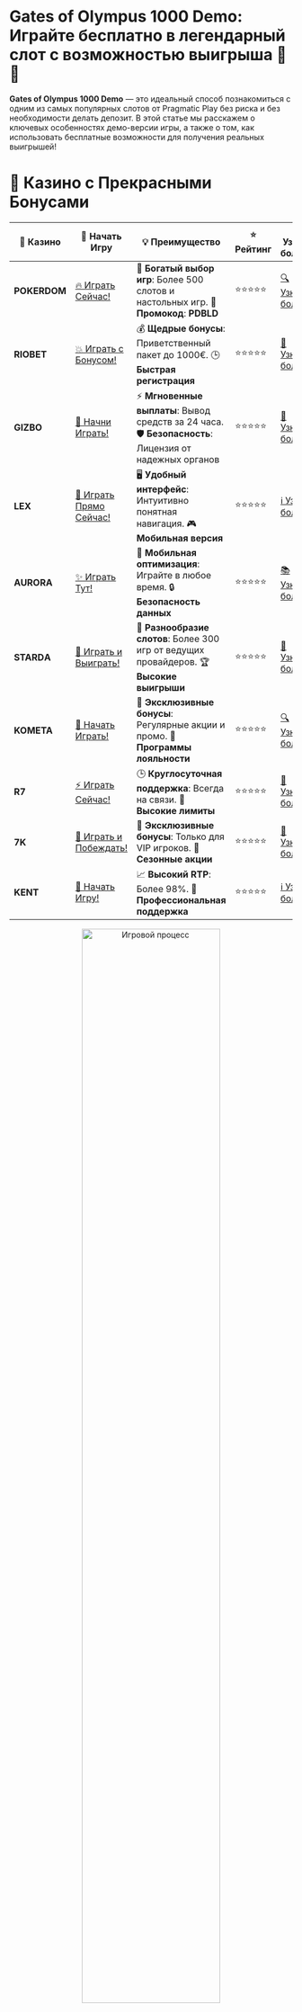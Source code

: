 # **Gates of Olympus 1000 Demo: Играйте бесплатно в легендарный слот с возможностью выигрыша 🎰💎**

**Gates of Olympus 1000 Demo** — это идеальный способ познакомиться с одним из самых популярных слотов от Pragmatic Play без риска и без необходимости делать депозит. В этой статье мы расскажем о ключевых особенностях демо-версии игры, а также о том, как использовать бесплатные возможности для получения реальных выигрышей!

# 🌟 Казино с Прекрасными Бонусами

| 🎲 **Казино** | 🔗 **Начать Игру** | 💡 **Преимущество** | ⭐ **Рейтинг** | 🔗 **Узнать больше** | 🆕 **Новая информация** |
|--------------|---------------------|---------------------|----------------|----------------------|-------------------------|
| **POKERDOM**  | [🔥 Играть Сейчас!](https://brandplay.link/4k77v2yx) | 🎉 **Богатый выбор игр**: Более 500 слотов и настольных игр. 🎁 **Промокод**: **PDBLD** | ⭐⭐⭐⭐⭐ | [🔍 Узнать больше](https://brandplay.link/4k77v2yx) | 🏆 **Победители турниров** получают эксклюзивные подарки! |
| **RIOBET**    | [💥 Играть с Бонусом!](https://brandplay.link/7xBLTPyj) | 💰 **Щедрые бонусы**: Приветственный пакет до 1000€. 🕒 **Быстрая регистрация** | ⭐⭐⭐⭐⭐ | [📖 Узнать больше](https://brandplay.link/7xBLTPyj) | 💬 **Поддержка 24/7** для комфортной игры в любое время! |
| **GIZBO**     | [🚀 Начни Играть!](https://brandplay.link/bprXw4YV) | ⚡ **Мгновенные выплаты**: Вывод средств за 24 часа. 🛡️ **Безопасность**: Лицензия от надежных органов | ⭐⭐⭐⭐⭐ | [📝 Узнать больше](https://brandplay.link/bprXw4YV) | 🔒 **SSL-шифрование** для максимальной безопасности данных игроков. |
| **LEX**       | [💎 Играть Прямо Сейчас!](https://brandplay.link/zW4hdDFV) | 🖥️ **Удобный интерфейс**: Интуитивно понятная навигация. 🎮 **Мобильная версия** | ⭐⭐⭐⭐⭐ | [ℹ️ Узнать больше](https://brandplay.link/zW4hdDFV) | 📱 **Поддержка всех мобильных устройств** для удобства игры в любом месте. |
| **AURORA**    | [✨ Играть Тут!](https://10trafic-stat2.com/click/668546556bcc6313411604bd/6766/13032/subaccount) | 📱 **Мобильная оптимизация**: Играйте в любое время. 🔒 **Безопасность данных** | ⭐⭐⭐⭐⭐ | [📚 Узнать больше](https://10trafic-stat2.com/click/668546556bcc6313411604bd/6766/13032/subaccount) | 🌍 **Международная лицензия** на деятельность в разных странах. |
| **STARDА**    | [🎉 Играть и Выиграть!](https://brandplay.link/fB7xwRFL) | 🎰 **Разнообразие слотов**: Более 300 игр от ведущих провайдеров. 🏆 **Высокие выигрыши** | ⭐⭐⭐⭐⭐ | [🔎 Узнать больше](https://brandplay.link/fB7xwRFL) | 🎉 **Ежемесячные турниры** с крупными призами! |
| **KOMETA**    | [🎁 Начать Играть!](https://brandplay.link/8ZymQJV8) | 🎁 **Эксклюзивные бонусы**: Регулярные акции и промо. 🔄 **Программы лояльности** | ⭐⭐⭐⭐⭐ | [🔍 Узнать больше](https://brandplay.link/8ZymQJV8) | 🌟 **Персонализированные предложения** для долгосрочных игроков. |
| **R7**        | [⚡ Играть Сейчас!](https://brandplay.link/bMd3Yjsw) | 🕒 **Круглосуточная поддержка**: Всегда на связи. 💸 **Высокие лимиты** | ⭐⭐⭐⭐⭐ | [📖 Узнать больше](https://brandplay.link/bMd3Yjsw) | 🎯 **Рейтинг игроков** для лучших участников. |
| **7K**        | [🎯 Играть и Побеждать!](https://brandplay.link/BvQyFShp) | 🌟 **Эксклюзивные бонусы**: Только для VIP игроков. 🎉 **Сезонные акции** | ⭐⭐⭐⭐⭐ | [📝 Узнать больше](https://brandplay.link/BvQyFShp) | 🥇 **Особые привилегии** для постоянных игроков. |
| **KENT**      | [🔑 Начать Игру!](https://brandplay.link/Fv2WP3js) | 📈 **Высокий RTP**: Более 98%. 💼 **Профессиональная поддержка** | ⭐⭐⭐⭐⭐ | [ℹ️ Узнать больше](https://brandplay.link/Fv2WP3js) | 💬 **Поддержка на нескольких языках** для удобства игроков. |

<div align="center"> <img src="https://i.pinimg.com/originals/1d/b3/25/1db325483acbe642c6d4e6fdd73a4988.gif" alt="Игровой процесс" width="70%"> </div>
---

# 🚀 Быстрые Выигрыши и Поддержка

| 🎲 **Казино** | 🔗 **Начать Игру** | 💡 **Преимущество** | ⭐ **Рейтинг** | 🔗 **Узнать больше** | 🆕 **Новая информация** |
|--------------|---------------------|---------------------|----------------|----------------------|-------------------------|
| **GAMA**      | [🎯 Играть Прямо Сейчас!](https://brandplay.link/j6NMKsDz) | 🔍 **Интуитивный интерфейс**: Легкость использования. 🏅 **Престижные турниры** | ⭐⭐⭐⭐☆ | [🔎 Узнать больше](https://brandplay.link/j6NMKsDz) | 🏆 **Турниры с большими призами** каждый месяц. |
| **ONION**     | [💥 Играть и Выигрывать!](https://brandplay.link/zBGRVpQ9) | 🤑 **Низкие ставки**: Идеально для начинающих. 🔄 **Быстрые выводы** | ⭐⭐⭐⭐☆ | [🔍 Узнать больше](https://brandplay.link/zBGRVpQ9) | 🎮 **Казино для новичков** с простыми правилами. |
| **ЧЕМПИОН**   | [🏅 Играть в Турнире!](https://temon-gter.cfd/go/lRq?p80412p304504pcc44t17455) | 🏅 **Лояльная программа**: Награды за активность. 🎁 **Ежемесячные бонусы** | ⭐⭐⭐⭐☆ | [📖 Узнать больше](https://temon-gter.cfd/go/lRq?p80412p304504pcc44t17455) | 🥇 **Турниры и лояльность** — каждый шаг вознаграждается. |
| **VAVADA**    | [🚀 Играть Без Ожидания!](https://vavadapartner.pro/?promo=ea5c9275-6854-4505-94fc-95ab18221945-linkb2) | 🚀 **Быстрая регистрация**: Начните играть мгновенно. 🔐 **Безопасные транзакции** | ⭐⭐⭐⭐☆ | [📝 Узнать больше](https://vavadapartner.pro/?promo=ea5c9275-6854-4505-94fc-95ab18221945-linkb2) | 🏆 **Программа для новых игроков** с бонусами за регистрацию. |
| **FRIENDS**   | [🎉 Играть и Развлекаться!](https://gofriends.mba/linkb2) | 🤝 **Социальные игры**: Играйте с друзьями. 🌐 **Мультиплатформенность** | ⭐⭐⭐⭐☆ | [ℹ️ Узнать больше](https://gofriends.mba/linkb2) | 🎮 **Играйте с друзьями** и зарабатывайте бонусы за совместные действия. |
| **1WIN**      | [⚡ Играть и Выигрывать!](https://brandplay.link/smXVpBbG) | 🏆 **Спортивные ставки**: Широкий выбор видов спорта. 💵 **Высокие коэффициенты** | ⭐⭐⭐⭐☆ | [📚 Узнать больше](https://brandplay.link/smXVpBbG) | ⚽ **Бонусы на спортивные ставки** для активных игроков. |
| **DRIP**      | [💥 Играть Сразу!](https://drp-ircp01.com/c07e6a3db) | 🌐 **Инновационные игры**: Новейшие игровые технологии. 🛡️ **Высокая безопасность** | ⭐⭐⭐⭐☆ | [🔎 Узнать больше](https://drp-ircp01.com/c07e6a3db) | 🔧 **Инновационные функции** для удобства игры. |
| **JOYCASINO** | [🎰 Играть И Побеждать!](https://rpc30.call2me.pro/?/ru/registration?apkpop=0&partner=p24970p3291217pc98f) | 🎁 **Приятные бонусы**: Ежедневные акции и подарки. 🕹️ **Разнообразие игр** | ⭐⭐⭐⭐☆ | [🔍 Узнать больше](https://rpc30.call2me.pro/?/ru/registration?apkpop=0&partner=p24970p3291217pc98f) | 🎉 **Щедрые фриспины** для новых игроков. |
| **PLAYFORTUNA** | [🔥 Играть С Бонусом!](https://fortunapromo.net/alt/playfortuna/registration?0dc4a9362a71feb7e3f165fb8e766f70) | 🎉 **Регулярные акции**: Бонусы, фриспины и многое другое. 🏅 **Турниры** | ⭐⭐⭐⭐☆ | [📚 Узнать больше](https://fortunapromo.net/alt/playfortuna/registration?0dc4a9362a71feb7e3f165fb8e766f70) | 🎯 **Выгодные предложения** на популярные игры. |
| **SYKAA**     | [💸 Играть Сейчас!](https://s-two-way.com/?source=linkb2&pid=30697) | 💸 **Доступные ставки**: Идеально для новичков. 🎁 **Щедрые бонусы** | ⭐⭐⭐⭐☆ | [🔍 Узнать больше](https://s-two-way.com/?source=linkb2&pid=30697) | 💥 **Акции с большими бонусами** для новичков и опытных игроков. |

<div align="center"> <img src="https://schaeffers-cdn.s3.amazonaws.com/images/default-source/schaeffers-cdn-images/default-images/sectors/bigstock-casino-gambling-concept-with-f-369012793.jpg?sfvrsn=493ad806_4" alt="Игровой процесс" width="70%"> </div>
---

# 💸 Казино с Привлекательными Программами Лояльности

| 🎲 **Казино** | 🔗 **Начать Игру** | 💡 **Преимущество** | ⭐ **Рейтинг** | 🔗 **Узнать больше** | 🆕 **Новая информация** |
|--------------|---------------------|---------------------|----------------|----------------------|-------------------------|
| **KOMETA**    | [🎯 Начни Играть!](https://brandplay.link/8ZymQJV8) | 🎁 **Эксклюзивные бонусы**: Регулярные акции и промо. 🔄 **Программы лояльности** | ⭐⭐⭐⭐⭐ | [🔍 Узнать больше](https://brandplay.link/8ZymQJV8) | 🌟 **Персонализированные предложения** для долгосрочных игроков. |
| **1Xslots**   | [🏅 Играть Прямо Сейчас!](https://brandplay.link/hSB1khtr) | 🎉 **Множество акций**: Еженедельные бонусы и турниры. 🛡️ **Безопасность** | ⭐⭐⭐⭐⭐ | [📚 Узнать больше](https://brandplay.link/hSB1khtr) | 🏅 **Награды за активность**: участники программы лояльности получают специальные привилегии. |
| **R7**        | [🚀 Играть Сейчас!](https://brandplay.link/bMd3Yjsw) | 🕒 **Круглосуточная поддержка**: Всегда на связи. 💸 **Высокие лимиты** | ⭐⭐⭐⭐⭐ | [📖 Узнать больше](https://brandplay.link/bMd3Yjsw) | 💬 **VIP-поддержка** для постоянных игроков с приоритетом. |

<div align="center"> <img src="https://i.pinimg.com/originals/1d/b3/25/1db325483acbe642c6d4e6fdd73a4988.gif" alt="Игровой процесс" width="70%"> </div>
---

## Что такое **Gates of Olympus 1000 Demo**? 🎮🎉

**Gates of Olympus 1000 Demo** — это бесплатная версия игрового автомата **Gates of Olympus**, в которой вы можете попробовать свои силы в игре, не тратя собственные деньги. Слот предлагает увлекательный игровой процесс с множеством бонусных функций, и демо-версия дает вам возможность испытать их, не рискуя средствами.

### Особенности **Gates of Olympus 1000 Demo** 🎰🔥

1. **Множество функций и бонусов** 🎁💥
   В **Gates of Olympus 1000** вы найдете множество бонусных возможностей, таких как множители, бесплатные вращения и бонусные раунды. Демо-версия позволяет вам протестировать все эти функции, прежде чем приступать к реальной игре.

2. **Простота в использовании** 🧑‍💻🎮
   Чтобы начать игру в **Gates of Olympus 1000 Demo**, достаточно просто зайти в казино и выбрать демо-версию. Вам не нужно регистрироваться или делать депозит — просто нажмите "играть бесплатно" и начните вращать барабаны.

3. **Игра с высоким RTP** 💸🎰
   **Gates of Olympus** славится высоким процентом возврата игроку (RTP) — 96.5%. Это означает, что теоретически, игра с таким RTP даст вам больше шансов на выигрыш в долгосрочной перспективе.

## Почему стоит играть в **Gates of Olympus 1000 Demo**? 🎉💸

### 1. **Безопасность и отсутствие риска** 🔒⚡
Демо-версия игры не требует реальных денег, что позволяет вам играть и получать удовольствие без всяких финансовых рисков. Это отличный способ изучить игру и привыкнуть к механикам слота.

### 2. **Шанс на реальный опыт и обучение** 🧑‍🏫🎮
Если вы новичок в мире онлайн-казино или не знакомы с **Gates of Olympus**, демо-версия — это идеальный способ научиться играть. Вы сможете изучить функции игры и стратегии без давления потери денег.

### 3. **Погружение в игровую атмосферу** 🎰💥
Слот **Gates of Olympus** обладает удивительной графикой, увлекательным звуковым сопровождением и увлекательными бонусами, что делает игру интересной и динамичной. Демо-версия дает вам возможность насладиться всеми этими особенностями.

### 4. **Возможность выиграть реальные деньги** 💰🎉
Хотя демо-версия игры не предоставляет реальных выигрышей, она позволяет вам ознакомиться с игрой, испытать удачу и получить представление о том, как вы будете играть, если решите начать ставить реальные деньги.

## Как начать играть в **Gates of Olympus 1000 Demo**? 🏆🎮

### 1. **Выберите казино с демо-режимом** 🏅💎
Для того чтобы начать играть в **Gates of Olympus 1000 Demo**, выберите надежное онлайн-казино, которое предлагает демо-версии игр. Это можно сделать через поисковики или выбрать казино с хорошими отзывами.

### 2. **Запустите демо-игру** 🎰📲
После выбора казино, перейдите в раздел с играми, найдите **Gates of Olympus 1000 Demo** и нажмите "играть бесплатно". Игра запустится в вашем браузере, и вы сможете наслаждаться процессом без необходимости вносить депозит.

### 3. **Используйте бонусы и возможности** 🎁💥
В демо-версии вы можете испытать все бонусные функции игры, включая бесплатные вращения и множители. Попробуйте их, чтобы понять, как они работают, и как вы можете использовать их в реальной игре.

### 4. **Переходите к реальной игре** 💸🎰
После того как вы освоитесь с демо-версией, вы можете перейти к игре на реальные деньги. Для этого нужно зарегистрироваться в казино, пополнить счет и начать делать ставки на реальные выигрыши.

## Преимущества игры в **Gates of Olympus 1000 Demo** 🎰🔥

### 1. **Безопасность и отсутствие депозита** 🔒💸
Демо-режим позволяет вам испытать слот без каких-либо финансовых обязательств. Вы можете попробовать все функции и стратегии, не рискуя своими средствами.

### 2. **Обучение и освоение функций** 🎮📚
Вы сможете изучить, как работают множители, бесплатные вращения и другие бонусные механизмы игры, что поможет вам в дальнейшем использовать их в реальной игре.

### 3. **Увлекательный игровой процесс** 💥🎉
Слот **Gates of Olympus** предлагает динамичную игру с множеством захватывающих бонусов, что делает процесс увлекательным и интересным, даже если вы не играете на реальные деньги.

## Лучшие **казино с демо-версией Gates of Olympus 1000** 🎮💎

### 1. **Pokerdom** 🎲💥
**Pokerdom** предлагает демо-версию **Gates of Olympus 1000**, где игроки могут без риска попробовать слот и изучить его механизмы. Это отличная платформа с большим выбором игр и быстрыми выплатами.

- **Бонусы**: Приветственные бонусы, фриспины.
- **Методы пополнения/вывода**: Visa, MasterCard, Skrill, Qiwi, криптовалюты.
- **Игры**: Слоты, покер, рулетка.

### 2. **Riobet** 💎⚡
В **Riobet** можно играть в **Gates of Olympus 1000 Demo** и наслаждаться всеми функциями слота. Платформа предлагает разнообразие бонусов и акций для игроков.

- **Бонусы**: Фриспины, бонусы за регистрацию.
- **Методы пополнения/вывода**: Visa, Skrill, Qiwi, Яндекс.Деньги.
- **Игры**: Слоты, рулетка, покер.

### 3. **Gizbo** 🎰💸
**Gizbo** предоставляет возможность играть в демо-версию **Gates of Olympus 1000** и наслаждаться бесплатными вращениями и бонусами. Это казино имеет хорошую репутацию и предлагает быстрые выплаты.

- **Бонусы**: Приветственные бонусы, бездепозитные фриспины.
- **Методы пополнения/вывода**: Skrill, Neteller, банковские карты.
- **Игры**: Слоты, рулетка, покер.

## Заключение 🎰💥

**Gates of Olympus 1000 Demo** — это отличная возможность для игроков протестировать слот, не рискуя своими деньгами. Вы можете освоить все функции игры и получить опыт, который пригодится в реальной игре. Наслаждайтесь бесплатными вращениями, множителями и бонусами, а затем переходите к игре на реальные деньги, чтобы выигрывать! 🍀💰

---
*Играйте ответственно. Казино предназначены для лиц старше 18 лет. Помните о рисках, связанных с азартными играми, и играйте с умом.*
